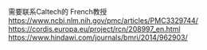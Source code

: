 需要联系Caltech的 French教授
https://www.ncbi.nlm.nih.gov/pmc/articles/PMC3329744/
https://cordis.europa.eu/project/rcn/208997_en.html
https://www.hindawi.com/journals/bmri/2014/962903/
